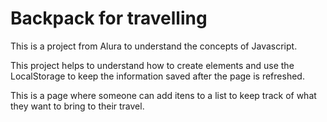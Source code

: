 # Backpack for travelling

This is a project from Alura to understand the concepts of Javascript.

This project helps to understand how to create elements and use the LocalStorage to keep the information saved after the page is refreshed.

This is a page where someone can add itens to a list to keep track of what they want to bring to their travel.
